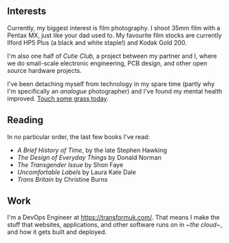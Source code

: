 ## Interests

Currently, my biggest interest is film photography. I shoot 35mm film with a
Pentax MX, just like your dad used to. My favourite film stocks are currently
Ilford HP5 Plus (a black and white staple!) and Kodak Gold 200.

I'm also one half of _Cutie Club_, a project between my partner and I, where
we do small-scale electronic engineering, PCB design, and other open source
hardware projects.

I've been detaching myself from technology in my spare time (partly why I'm
specifically an _analogue_ photographer) and I've found my mental health
improved. [Touch some grass today][1].

## Reading

In no particular order, the last few books I've read:

- _A Brief History of Time_, by the late Stephen Hawking
- _The Design of Everyday Things_ by Donald Norman
- _The Transgender Issue_ by Shon Faye
- _Uncomfortable Labels_ by Laura Kate Dale
- _Trans Britain_ by Christine Burns

## Work

I'm a DevOps Engineer at <https://transformuk.com/>. That means I make the stuff
that websites, applications, and other software runs on in _~the cloud~_, and
how it gets built and deployed.

[1]: https://mashable.com/article/log-off-touch-grass
